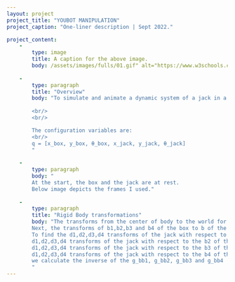 ```yaml
---
layout: project
project_title: "YOUBOT MANIPULATION"
project_caption: "One-liner description | Sept 2022."

project_content:
    - 
        type: image
        title: A caption for the above image.
        body: /assets/images/fulls/01.gif" alt="https://www.w3schools.com/bootstrap4/paris.jpg
    
    -
        type: paragraph
        title: "Overview"
        body: "To simulate and animate a dynamic system of a jack in a box when the box is shaken. We are considering a side view in 2-D.
        
        <br/>
        <br/>

        The configuration variables are:
        <br/>
        q = [x_box, y_box, θ_box, x_jack, y_jack, θ_jack]
        "
    
    -
        type: paragraph
        body: "
        At the start, the box and the jack are at rest.
        Below image depicts the frames I used."
    
    -
        type: paragraph
        title: "Rigid Body transformations"
        body: "The transforms from the center of body to the world for both the box and the jack are found.
        Next, the transforms of b1,b2,b3 and b4 of the box to b of the box; the transforms from d1, d2,d3,d4 of the jack to d of the jack.
        To find the d1,d2,d3,d4 transforms of the jack with respect to the b1 of the box;
        d1,d2,d3,d4 transforms of the jack with respect to the b2 of the box;
        d1,d2,d3,d4 transforms of the jack with respect to the b3 of the box
        d1,d2,d3,d4 transforms of the jack with respect to the b4 of the box
        we calculate the inverse of the g_bb1, g_bb2, g_bb3 and g_bb4
        "
---
```

